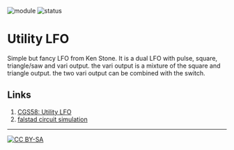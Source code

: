 ![module](https://img.shields.io/badge/module-other-yellow)
![status](https://img.shields.io/badge/status-work%20in%20progress-orange)

# Utility LFO

Simple but fancy LFO from Ken Stone. It is a dual LFO with pulse, square, triangle/saw and vari output. the vari output is a mixture of the square and triangle output. the two vari output can be combined with the switch. 

## Links

1) [CGS58: Utility LFO](http://www.elby-designs.com/webtek/cgs/cgs58/cgs58_lfo.html)
2) [falstad circuit simulation](https://www.falstad.com/circuit/circuitjs.html?cct=$+1+0.000005+7.010541234668786+50+5+43%0Ag+-384+256+-384+320+0%0Ar+-384+160+-272+160+0+200000%0Aa+-384+240+-272+240+9+15+-15+1000000+0+-0.4042806600601523+100000%0Aw+-384+160+-384+224+0%0Aw+-272+160+-272+240+0%0Ad+-144+192+-32+192+2+default%0Ad+-32+288+-144+288+2+default%0Aw+-16+240+32+240+0%0Aa+112+256+192+256+8+15+-15+1000000+-0.00006893599216459132+0+100000%0Ar+32+240+112+240+0+10000%0Ac+96+176+192+176+0+4.7000000000000004e-8+-6.893668152451296%0Aw+96+176+112+240+0%0Aw+192+176+192+256+0%0Ar+-384+64+192+64+0+100000%0Aw+192+64+192+176+0%0Ap+192+320+144+320+1+0%0Ap+-272+320+-320+320+1+0%0Aa+448+256+576+256+8+15+-15+1000000+10.204448530291327+10.20455057477663+100000%0Ar+368+272+448+272+0+47000%0Ap+576+320+624+320+1+0%0Aw+448+240+448+176+0%0Aw+448+176+576+176+0%0Aw+576+176+576+256+0%0Ag+272+288+272+336+0%0Ap+848+128+944+128+1+0%0A174+-208+240+-208+320+0+100000+0.19310000000000002+Speed%0A174+-32+192+-32+272+0+100000+0.005+Shape%0Ag+112+272+112+320+0%0Aa+272+272+368+272+9+15+-15+1000000+0+6.893599216459132+100000%0Ar+192+256+272+256+0+100000%0Aw+192+64+576+64+0%0Ar+448+272+448+352+0+100000%0Ag+448+352+448+368+0%0Aw+-272+240+-208+240+0%0Aw+-384+64+-384+160+0%0A174+576+64+576+160+0+100000+0.3713+Resistance%0Ar+-272+240+-272+320+0+2200%0Ar+-272+320+-272+400+0+1000%0Ar+192+256+192+320+0+1000%0Ar+192+320+192+384+0+1000%0Ar+576+256+576+320+0+1000%0Ar+576+320+576+400+0+1000%0Ag+576+400+576+432+0%0Ag+192+384+192+416+0%0Ag+-272+400+-272+448+0%0Ar+768+128+848+128+0+1000%0Aa+656+128+768+128+9+15+-15+1000000+8.12283633832164+8.122917566685024+100000%0Aw+592+112+656+112+0%0Aw+656+144+656+208+0%0Aw+656+208+768+208+0%0Aw+768+208+768+128+0%0Ar+-208+336+-208+400+0+4700%0Ag+-208+400+-208+448+0%0Aw+-144+192+-144+288+0%0Aw+-144+288+-192+288+0%0Aw+576+160+576+176+0%0A403+896+176+1024+240+0+24_64_0_4098_10_0.1_0_1%0A403+624+368+752+432+0+19_64_0_4098_10_0.1_0_1%0A403+240+368+368+432+0+15_64_0_4098_5_0.1_0_1%0A403+-224+368+-96+432+0+16_64_0_4098_5_0.1_0_1%0A)

---
[![CC BY-SA](https://licensebuttons.net/l/by-sa/3.0/88x31.png)](https://creativecommons.org/licenses/by-sa/4.0/)

